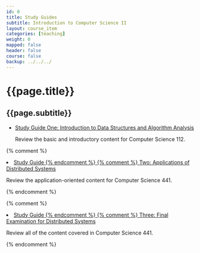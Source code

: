 ```yaml
---
id: 0
title: Study Guides
subtitle: Introduction to Computer Science II
layout: course_item
categories: [teaching]
weight: 0
mapped: false
header: false
course: false
backup: ../../../
---
```


# {{page.title}}

## {{page.subtitle}}

<ul>

<li><a href="{{site.baseurl}}teaching/cs112F2016/provide/studyguides/exam1/cs112F2016_studyguide_exam01.pdf">Study Guide
One: Introduction to Data Structures and Algorithm Analysis</a> <p>Review the basic and introductory content for
Computer Science 112.</p>

</ul>

{% comment %} <li><a href="{{site.baseurl}}teaching/cs441S2016/provide/studyguides/exam2/cs441S2016_studyguide_exam02.pdf">Study Guide {% endcomment %}
{% comment %} Two: Applications of Distributed Systems</a> <p>Review the application-oriented content for Computer Science 441.</p> {% endcomment %}

{% comment %} <li><a href="{{site.baseurl}}teaching/cs441S2016/provide/studyguides/exam3/cs441S2016_studyguide_exam03.pdf">Study Guide {% endcomment %}
{% comment %} Three: Final Examination for Distributed Systems</a> <p>Review all of the content covered in Computer Science 441.</p> {% endcomment %}



